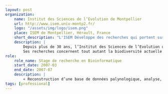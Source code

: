 ```yaml
---
layout: post
organization:
    name: Institut des Sciences de l’Evolution de Montpellier
    url: http://www.isem.univ-montp2.fr/
    logo: "/assets/img/logo/isem.png"
    place: ISEM de Montpellier, Hérault, France
    short_description: "L'ISEM Développe des recherches qui portent sur l’origine et la dynamique de la biodiversité, sur les modalités et les mécanismes de son évolution."
    description: |
        Depuis plus de 30 ans, l’Institut des Sciences de l’Evolution de Montpellier (ISEM) (Université de Montpellier, CNRS, IRD, EPHE, CIRAD, INRAP) développe des recherches qui portent sur l’origine et la dynamique de la biodiversité, sur les modalités et les mécanismes de son évolution.
        Ses recherches concernent tout autant la biodiversité actuelle que passée, portent sur un large éventail d’organismes et de milieux et allient approches de terrain, approches expérimentales et théoriques.
role:
    role_name: Stage de recherche en Bioinformatique
    start_date: 2007-03
    end_date: 2007-07
    description: |
        « Reconstruction d’une base de données palynologique, analyse, conception, implémentation du logiciel PollenNextGen adapté à la manipulation de la base de données » (Directeur de projet : Pr Rachid CHEDDADI)
tags: [professional]
---
```


